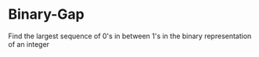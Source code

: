 # Binary-Gap
Find the largest sequence of 0's in between 1's in the binary representation of an integer
